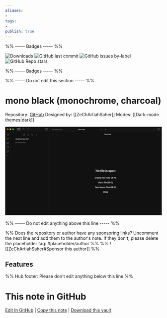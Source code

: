 ```yaml
---
aliases:
- 
tags: 
- 
publish: true
---
```


%% ----- Badges ----- %%

![Downloads](https://img.shields.io/badge/downloads-1412-573E7A?style=for-the-badge&logo=)
![GitHub last commit](https://img.shields.io/github/last-commit/ZeChArtiahSaher/obsidian-mono-black?color=573E7A&label=last%20update&logo=github&style=for-the-badge)
![GitHub issues by-label](https://img.shields.io/github/issues/ZeChArtiahSaher/obsidian-mono-black/help%20wanted?color=573E7A&logo=github&style=for-the-badge) 
![GitHub Repo stars](https://img.shields.io/github/stars/ZeChArtiahSaher/obsidian-mono-black?color=573E7A&logo=github&style=for-the-badge)

%% ----- Badges ----- %%

%% ----- Do not edit this section ----- %%

# mono black (monochrome, charcoal)

Repository: [GitHub](https://github.com/ZeChArtiahSaher/obsidian-mono-black)
Designed by: [[ZeChArtiahSaher]]
Modes: [[Dark-mode themes|dark]]



![screenshot](https://github.com/ZeChArtiahSaher/obsidian-mono-black/raw/HEAD/img/screen-1.png)

%% ----- Do not edit anything above this line ----- %% 

%% Does the repository or author have any sponsoring links? Uncomment the next line and add them to the author's note. If they don't, please delete the placeholder tag: #placeholder/author %%
%% ![[ZeChArtiahSaher#Sponsor this author]] %%


## Features



%% Hub footer: Please don't edit anything below this line %%

# This note in GitHub

<span class="git-footer">[Edit In GitHub](https://github.dev/obsidian-community/obsidian-hub/blob/main/02%20-%20Community%20Expansions/02.05%20All%20Community%20Expansions/Themes/mono%20black%20%28monochrome%2C%20charcoal%29.md "git-hub-edit-note") | [Copy this note](https://raw.githubusercontent.com/obsidian-community/obsidian-hub/main/02%20-%20Community%20Expansions/02.05%20All%20Community%20Expansions/Themes/mono%20black%20%28monochrome%2C%20charcoal%29.md "git-hub-copy-note") | [Download this vault](https://github.com/obsidian-community/obsidian-hub/archive/refs/heads/main.zip "git-hub-download-vault") </span>
